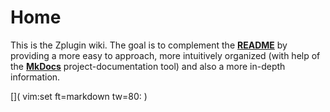 # Home

This is the Zplugin wiki. The goal is to complement the
[**README**](https://github.com/zdharma/zplugin/blob/master/README.md) by providing
a more easy to approach, more intuitively organized (with help of the
[**MkDocs**](https://www.mkdocs.org/) project-documentation tool) and also a more
in-depth information.

[]( vim:set ft=markdown tw=80: )
